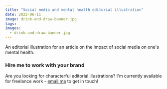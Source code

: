 ```yaml
---
title: "Social media and mental health editorial illustration"
date: 2022-06-11
image: drink-and-draw-banner.jpg
tags:
images:
  - drink-and-draw-banner.jpg
---
```


An editorial illustration for an article on the impact of social media on one's mental health.

### Hire me to work with your brand
Are you looking for characterful editorial illustrations? I'm currently available for freelance work - [email me](mailto:vicky@vickyhughes.co.uk) to get in touch!
